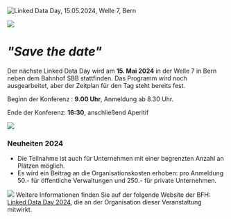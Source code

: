 ![Linked Data Day, 15.05.2024, Welle 7, Bern](/static-assets/img/linked-data-day-2024-fr.png)

![   ](/static-assets/img/white-space-2.jpg)

# *"Save the date"*

Der nächste Linked Data Day wird am **15. Mai 2024** in der Welle 7 in Bern neben dem Bahnhof SBB stattfinden. Das Programm wird noch ausgearbeitet, aber der Zeitplan für den Tag steht bereits fest.

Beginn der Konferenz : **9.00 Uhr**, Anmeldung ab 8.30 Uhr.

Ende der Konferenz: **16:30**, anschließend Aperitif

![   ](/static-assets/img/white-space-2.jpg)

### Neuheiten 2024

* Die Teilnahme ist auch für Unternehmen mit einer begrenzten Anzahl an Plätzen möglich.
* Es wird ein Beitrag an die Organisationskosten erhoben: pro Anmeldung 50.- für öffentliche Verwaltungen und 250.- für private Unternehmen.

![   ](/static-assets/img/white-space-2.jpg)
Weitere Informationen finden Sie auf der folgende Website der BFH: [Linked Data Day 2024](https://www.bfh.ch/de/aktuell/fachveranstaltungen/linked-data-day-2024/), die an der Organisation dieser Veranstaltung mitwirkt.
